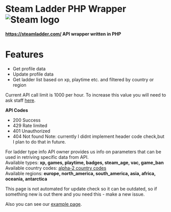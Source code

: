 # Steam Ladder PHP Wrapper ![Steam logo](https://i.imgur.com/lePy0C2.png)
**https://steamladder.com/ API wrapper written in PHP**

# Features

* Get profile data
* Update profile data
* Get ladder list based on xp, playtime etc. and filtered by country or region

Current API call limit is 1000 per hour. To increase this value you will need to ask staff [here](https://steamladder.com/support/contact).

**API Codes**
* 200 Success
* 429 Rate limited
* 401 Unauthorized
* 404 Not found
Note: currently I didnt implement header code check,but I plan to do that in future.

For ladder type info API owner provides us info on parameters that can be used in retriving specific data from API.<br>
Available types: **xp, games, playtime, badges, steam_age, vac, game_ban** <br>
Available country codes: [alpha-2 country codes](https://en.wikipedia.org/wiki/ISO_3166-1_alpha-2)<br>
Available regions: **europe, north_america, south_america, asia, africa, oceania, antarctica**<br>

This page is not automated for update check so it can be outdated, so if something new is out there and you need this - make a new issue.

Also you can see our [example page](https://github.com/kallefrombosnia/steam-ladder-php/blob/master/example/example.php).
